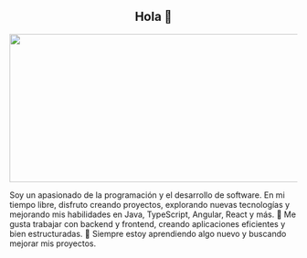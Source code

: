 <div align="center">
    <h2>Hola 👋</h2>
    <img width="1850" height="260" align="center" src="https://i.imgur.com/5A6zfbS.png" alt="EvilG-MC"/>
</div>

<p align="left">
Soy un apasionado de la programación y el desarrollo de software. En mi tiempo libre, disfruto creando proyectos, explorando nuevas tecnologías y mejorando mis habilidades en Java, TypeScript, Angular, React y más.
    🔹 Me gusta trabajar con backend y frontend, creando aplicaciones eficientes y bien estructuradas.
    🔹 Siempre estoy aprendiendo algo nuevo y buscando mejorar mis proyectos.
</p> 


<!--
**iTzJonathanxD/iTzJonathanxD** is a ✨ _special_ ✨ repository because its `README.md` (this file) appears on your GitHub profile.

Here are some ideas to get you started:

- 🔭 I’m currently working on ...
- 🌱 I’m currently learning ...
- 👯 I’m looking to collaborate on ...
- 🤔 I’m looking for help with ...
- 💬 Ask me about ...
- 📫 How to reach me: ...
- 😄 Pronouns: ...
- ⚡ Fun fact: ...
-->
